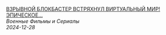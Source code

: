<!--2024-12-28 12:00:02-->
<div class="yb">
  <a class="nodecor" href="/posts.html?filmy/vzryvnoj_blokbaster_vstryahnul_virtualnyj_mir_epicheskoe_zakulise_front_v_otchem_dome">
    <img class="preview" data-videoid="1TICOI7e9Lk" src="https://i2.ytimg.com/vi/1TICOI7e9Lk/hqdefault.jpg" align="middle" alt="">
  </a>
  <div class="inlbl text">
    <a class="nodecor" href="/posts.html?filmy/vzryvnoj_blokbaster_vstryahnul_virtualnyj_mir_epicheskoe_zakulise_front_v_otchem_dome">ВЗРЫВНОЙ БЛОКБАСТЕР ВСТРЯХНУЛ ВИРТУАЛЬНЫЙ МИР! ЭПИЧЕСКОЕ...</a><br>
    <i class="smaller2">Военные Фильмы и Сериалы</i><br>
    <i class="smaller3">2024-12-28</i>
  </div>
</div>
